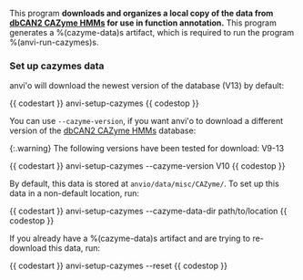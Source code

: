 This program **downloads and organizes a local copy of the data from [dbCAN2 CAZyme HMMs](https://bcb.unl.edu/dbCAN2/download/Databases/) for use in function annotation.** This program generates a %(cazyme-data)s artifact, which is required to run the program %(anvi-run-cazymes)s. 

### Set up cazymes data

anvi'o will download the newest version of the database (V13) by default:

{{ codestart }}
anvi-setup-cazymes 
{{ codestop }}

You can use `--cazyme-version`, if you want anvi'o to download a different version of the [dbCAN2 CAZyme HMMs](https://bcb.unl.edu/dbCAN2/download/Databases/) database:

{:.warning}
The following versions have been tested for download: V9-13

{{ codestart }}
anvi-setup-cazymes --cazyme-version V10
{{ codestop }}

By default, this data is stored at `anvio/data/misc/CAZyme/`. To set up this data in a non-default location, run:

{{ codestart }}
anvi-setup-cazymes --cazyme-data-dir path/to/location
{{ codestop }}

If you already have a %(cazyme-data)s artifact and are trying to re-download this data, run:

{{ codestart }}
anvi-setup-cazymes --reset
{{ codestop }}
